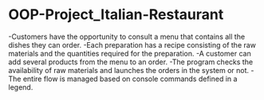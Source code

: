 # OOP-Project_Italian-Restaurant
-Customers have the opportunity to consult a menu that contains all the dishes they can order. 
-Each preparation has a recipe consisting of the raw materials and the quantities required for the preparation. -A customer can add several products from the menu to an order. 
-The program checks the availability of raw materials and launches the orders in the system or not. -The entire flow is managed based on console commands defined in a legend.
